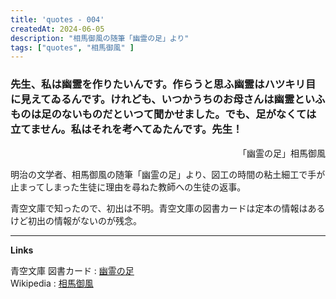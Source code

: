 ```yaml
---
title: 'quotes - 004'
createdAt: 2024-06-05
description: "相馬御風の随筆「幽霊の足」より"
tags: ["quotes", "相馬御風" ]
---
```


### 先生、私は幽霊を作りたいんです。作らうと思ふ幽霊はハツキリ目に見えてゐるんです。けれども、いつかうちのお母さんは幽霊といふものは足のないものだといつて聞かせました。でも、足がなくては立てません。私はそれを考へてゐたんです。先生！

<p style="text-align:right;">「幽霊の足」相馬御風</p>

明治の文学者、相馬御風の随筆「幽霊の足」より、図工の時間の粘土細工で手が止まってしまった生徒に理由を尋ねた教師への生徒の返事。

青空文庫で知ったので、初出は不明。青空文庫の図書カードは定本の情報はあるけど初出の情報がないのが残念。

---

**Links**

青空文庫 図書カード : [幽霊の足](https://www.aozora.gr.jp/cards/000959/card48207.html)  
Wikipedia : [相馬御風](https://ja.wikipedia.org/wiki/%E7%9B%B8%E9%A6%AC%E5%BE%A1%E9%A2%A8)

